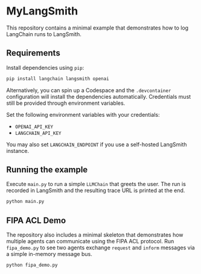 # MyLangSmith

This repository contains a minimal example that demonstrates how to log LangChain runs to LangSmith.

## Requirements

Install dependencies using `pip`:

```bash
pip install langchain langsmith openai
```

Alternatively, you can spin up a Codespace and the `.devcontainer` configuration
will install the dependencies automatically. Credentials must still be provided
through environment variables.

Set the following environment variables with your credentials:

- `OPENAI_API_KEY`
- `LANGCHAIN_API_KEY`

You may also set `LANGCHAIN_ENDPOINT` if you use a self-hosted LangSmith instance.

## Running the example

Execute `main.py` to run a simple `LLMChain` that greets the user. The run is recorded in LangSmith and the resulting trace URL is printed at the end.

```bash
python main.py
```

## FIPA ACL Demo

The repository also includes a minimal skeleton that demonstrates how multiple agents
can communicate using the FIPA ACL protocol. Run `fipa_demo.py` to see two agents
exchange `request` and `inform` messages via a simple in-memory message bus.

```bash
python fipa_demo.py
```

